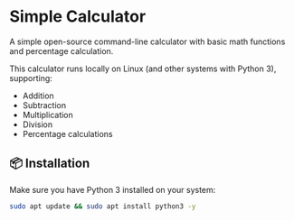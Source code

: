# Simple Calculator

A simple open-source command-line calculator with basic math functions and percentage calculation.

This calculator runs locally on Linux (and other systems with Python 3), supporting:
- Addition
- Subtraction
- Multiplication
- Division
- Percentage calculations

## 📦 Installation

Make sure you have Python 3 installed on your system:

```bash
sudo apt update && sudo apt install python3 -y
